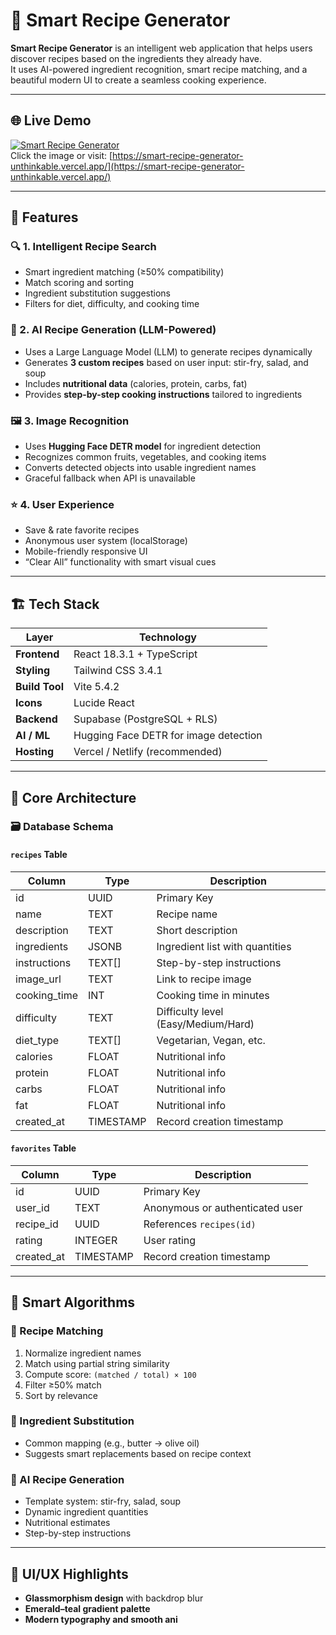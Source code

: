 # 🍳 Smart Recipe Generator

**Smart Recipe Generator** is an intelligent web application that helps users discover recipes based on the ingredients they already have.  
It uses AI-powered ingredient recognition, smart recipe matching, and a beautiful modern UI to create a seamless cooking experience.

---

## 🌐 Live Demo

[![Smart Recipe Generator](./1.png)](https://smart-recipe-generator-unthinkable.vercel.app/)  
Click the image or visit: [https://smart-recipe-generator-unthinkable.vercel.app/](https://smart-recipe-generator-unthinkable.vercel.app/)

---

## 🚀 Features

### 🔍 1. Intelligent Recipe Search
- Smart ingredient matching (≥50% compatibility)
- Match scoring and sorting
- Ingredient substitution suggestions
- Filters for diet, difficulty, and cooking time

### 🤖 2. AI Recipe Generation (LLM-Powered)
- Uses a Large Language Model (LLM) to generate recipes dynamically
- Generates **3 custom recipes** based on user input: stir-fry, salad, and soup
- Includes **nutritional data** (calories, protein, carbs, fat)
- Provides **step-by-step cooking instructions** tailored to ingredients

### 🖼️ 3. Image Recognition
- Uses **Hugging Face DETR model** for ingredient detection
- Recognizes common fruits, vegetables, and cooking items
- Converts detected objects into usable ingredient names
- Graceful fallback when API is unavailable

### ⭐ 4. User Experience
- Save & rate favorite recipes
- Anonymous user system (localStorage)
- Mobile-friendly responsive UI
- “Clear All” functionality with smart visual cues

---

## 🏗️ Tech Stack

| Layer          | Technology                            |
| -------------- | ------------------------------------- |
| **Frontend**   | React 18.3.1 + TypeScript             |
| **Styling**    | Tailwind CSS 3.4.1                    |
| **Build Tool** | Vite 5.4.2                            |
| **Icons**      | Lucide React                          |
| **Backend**    | Supabase (PostgreSQL + RLS)           |
| **AI / ML**    | Hugging Face DETR for image detection |
| **Hosting**    | Vercel / Netlify (recommended)        |

---

## 🧠 Core Architecture

### 🗃️ Database Schema

#### `recipes` Table

| Column         | Type          | Description                          |
| -------------- | ------------- | ------------------------------------ |
| id             | UUID          | Primary Key                           |
| name           | TEXT          | Recipe name                           |
| description    | TEXT          | Short description                     |
| ingredients    | JSONB         | Ingredient list with quantities       |
| instructions   | TEXT[]        | Step-by-step instructions             |
| image_url      | TEXT          | Link to recipe image                  |
| cooking_time   | INT           | Cooking time in minutes               |
| difficulty     | TEXT          | Difficulty level (Easy/Medium/Hard)  |
| diet_type      | TEXT[]        | Vegetarian, Vegan, etc.               |
| calories       | FLOAT         | Nutritional info                       |
| protein        | FLOAT         | Nutritional info                       |
| carbs          | FLOAT         | Nutritional info                       |
| fat            | FLOAT         | Nutritional info                       |
| created_at     | TIMESTAMP     | Record creation timestamp             |

#### `favorites` Table

| Column      | Type      | Description                         |
| ----------- | -------- | ----------------------------------- |
| id          | UUID      | Primary Key                          |
| user_id     | TEXT      | Anonymous or authenticated user      |
| recipe_id   | UUID      | References `recipes(id)`             |
| rating      | INTEGER   | User rating                          |
| created_at  | TIMESTAMP | Record creation timestamp            |

---

## 🧩 Smart Algorithms

### 🥘 Recipe Matching
1. Normalize ingredient names
2. Match using partial string similarity
3. Compute score: `(matched / total) × 100`
4. Filter ≥50% match
5. Sort by relevance

### 🧂 Ingredient Substitution
- Common mapping (e.g., butter → olive oil)
- Suggests smart replacements based on recipe context

### 🤖 AI Recipe Generation
- Template system: stir-fry, salad, soup
- Dynamic ingredient quantities
- Nutritional estimates
- Step-by-step instructions

---

## 🎨 UI/UX Highlights
- **Glassmorphism design** with backdrop blur
- **Emerald–teal gradient palette**
- **Modern typography and smooth ani**
